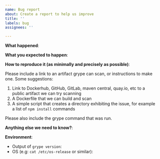 ```yaml
---
name: Bug report
about: Create a report to help us improve
title: ''
labels: bug
assignees: ''

---
```


**What happened**:

**What you expected to happen**:

**How to reproduce it (as minimally and precisely as possible)**:

Please include a link to an artifact grype can scan, or instructions to make
one. Some suggestions:

1. Link to Dockerhub, GitHub, GitLab, maven central, quay.io, etc to a public
   artifact we can try scanning
2. A Dockerfile that we can build and scan
3. A simple script that creates a directory exhibiting the issue, for example a
   list of `npm install` commands

Please also include the grype command that was run.

**Anything else we need to know?**:

**Environment**:
- Output of `grype version`:
- OS (e.g: `cat /etc/os-release` or similar):
